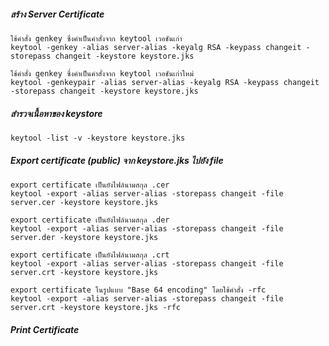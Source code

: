 ##### สร้าง Server Certificate
    
    ใช้คำสั่ง genkey ซึ่งคำเป็นคำสั่งจาก keytool เวอชันเก่า
    keytool -genkey -alias server-alias -keyalg RSA -keypass changeit -storepass changeit -keystore keystore.jks

    ใช้คำสั่ง genkey ซึ่งคำเป็นคำสั่งจาก keytool เวอชันเก่าใหม่
    keytool -genkeypair -alias server-alias -keyalg RSA -keypass changeit -storepass changeit -keystore keystore.jks

##### สำรวจเนื้อหาของ keystore

    keytool -list -v -keystore keystore.jks

##### Export certificate (public) จาก keystore.jks ไปยัง file

    export certificate เป็นยังไฟล์นามสกุล .cer
    keytool -export -alias server-alias -storepass changeit -file server.cer -keystore keystore.jks
    
    export certificate เป็นยังไฟล์นามสกุล .der
    keytool -export -alias server-alias -storepass changeit -file server.der -keystore keystore.jks
     
    export certificate เป็นยังไฟล์นามสกุล .crt
    keytool -export -alias server-alias -storepass changeit -file server.crt -keystore keystore.jks

    export certificate ในรูปแบบ "Base 64 encoding" โดยใช้คำสั่ง -rfc
    keytool -export -alias server-alias -storepass changeit -file server.crt -keystore keystore.jks -rfc

##### Print Certificate

